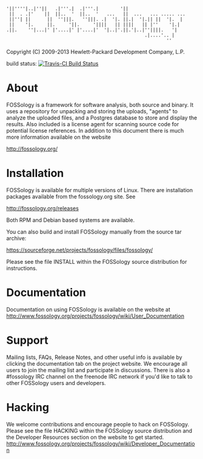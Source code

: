 ```
'||''''|..|''||   .|'''.|  .|'''.|        '||                      
 ||  . .|'    ||  ||..  '  ||..  '   ...   ||  ...   ... ..... ... 
 ||''| ||      ||  ''|||.   ''|||. .|  '|. ||.|  '|.|| ||  '|.  |  
 ||    '|.     ||.     '||.     '||||   || ||||   || |''    '|.|   
.||.    ''|...|' |'....|' |'....|'  '|..|'.||.'|..|''||||.   '|    
                                                   .|....'.. |     
                                                           ''     
```

Copyright (C) 2009-2013 Hewlett-Packard Development Company, L.P.

build status: [![Travis-CI Build Status](https://travis-ci.org/fossology/fossology.png)](https://travis-ci.org/fossology/fossology/)

About
=====
FOSSology is a framework for software analysis, both source and binary.
It uses a repository for unpacking and storing the uploads, "agents" 
to analyze the uploaded files, and a Postgres database to store and display
the results. Also included is a license agent for scanning source code for
potential license references. In addition to this document there is much more
information available on the website

  http://fossology.org/

Installation
============
FOSSology is available for  multiple versions of Linux.  There are 
installation packages available from the fossology.org site.  See 

  http://fossology.org/releases
  
Both RPM and Debian based systems are available.

You can also build and install FOSSology manually from the source tar archive:
 
  https://sourceforge.net/projects/fossology/files/fossology/

Please see the file INSTALL within the FOSSology source distribution for 
instructions.


Documentation
=============
Documentation on using FOSSology is available on the website at
http://www.fossology.org/projects/fossology/wiki/User_Documentation

Support
=======
Mailing lists, FAQs, Release Notes, and other useful info is available
by clicking the documentation tab on the project website. We encourage 
all users to join the mailing list and participate in discussions.
There is also a #fossology IRC channel on the freenode IRC network if
you'd like to talk to other FOSSology users and developers.

Hacking
=======
We welcome contributions and encourage people to hack on FOSSology.
Please see the file HACKING within the FOSSology source distribution
and the Developer Resources section on the website to get started.
http://www.fossology.org/projects/fossology/wiki/Developer_Documentation


